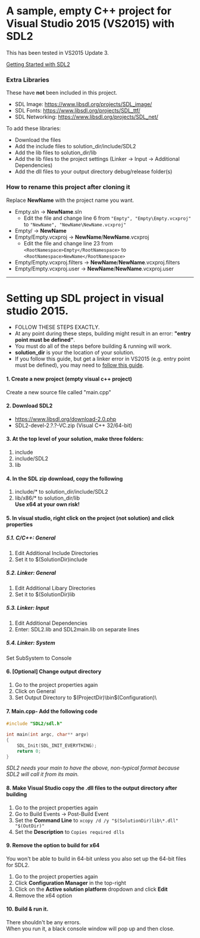 # A sample, empty C++ project for Visual Studio 2015 (VS2015) with SDL2 #
This has been tested in VS2015 Update 3.

[Getting Started with SDL2](http://headerphile.com/)

### Extra Libraries
These have **not** been included in this project.

* SDL Image: https://www.libsdl.org/projects/SDL_image/
* SDL Fonts: https://www.libsdl.org/projects/SDL_ttf/
* SDL Networking: https://www.libsdl.org/projects/SDL_net/

To add these libraries:
* Download the files
* Add the include files to solution_dir/include/SDL2
* Add the lib files to solution_dir/lib
* Add the lib files to the project settings (Linker -> Input -> Additional Dependencies)
* Add the dll files to your output directory debug/release folder(s)


### How to rename this project after cloning it
Replace **NewName** with the project name you want.

* Empty.sln -> **NewName**.sln
  * Edit the file and change line 6 from ```"Empty", "Empty\Empty.vcxproj"``` to ```"NewName", "NewName\NewName.vcxproj"```
* Empty/ -> **NewName**
* Empty/Empty.vcxproj -> **NewName**/**NewName**.vcxproj
  * Edit the file and change line 23 from ```<RootNamespace>Empty</RootNamespace>``` to ```<RootNamespace>NewName</RootNamespace>```
* Empty/Empty.vcxproj.filters -> **NewName**/**NewName**.vcxproj.filters
* Empty/Empty.vcxproj.user -> **NewName**/**NewName**.vcxproj.user

----

# Setting up SDL project in visual studio 2015. #

* FOLLOW THESE STEPS EXACTLY.<br>
* At any point during these steps, building might result in an error:	**"entry point must be defined"**.<br>
* You must do all of the steps before building &amp; running will work.<br>
* **solution_dir** is your the location of your solution.
* If you follow this guide, but get a linker error in VS2015 (e.g. entry point must be defined), you may need to [follow this guide](http://headerphile.com/sdl2/sdl2-part-0-setting-up-visual-studio-for-sdl2/).


#### 1. Create a new project (empty visual c++ project)
Create a new source file called "main.cpp"

#### 2. Download SDL2
* https://www.libsdl.org/download-2.0.php
* SDL2-devel-2.?.?-VC.zip (Visual C++ 32/64-bit)

#### 3. At the top level of your solution, make three folders:
1. include
2. include/SDL2
3. lib

#### 4. In the SDL zip download, copy the following
1.  include/* to solution_dir/include/SDL2
2.  lib/x86/* to solution_dir/lib<br>
**Use x64 at your own risk!**

#### 5. In visual studio, right click on the project (not solution) and click properties
##### 5.1. C/C++: General
1. Edit Additional Include Directories
2. Set it to $(SolutionDir)include

##### 5.2. Linker: General
1. Edit Additional Libary Directories
2. Set it to $(SolutionDir)lib

##### 5.3. Linker: Input
1. Edit Additional Dependencies
2. Enter: SDL2.lib and SDL2main.lib on separate lines

##### 5.4. Linker: System
Set SubSystem to Console

#### 6. [Optional] Change output directory
1. Go to the project properties again
2. Click on General
3. Set Output Directory to $(ProjectDir)\bin\$(Configuration)\

#### 7. Main.cpp- Add the following code
```c++
#include "SDL2/sdl.h"

int main(int argc, char** argv)
{
	SDL_Init(SDL_INIT_EVERYTHING);
	return 0;
}
```
_SDL2 needs your main to have the above, non-typical format because SDL2 will call it from its main._

#### 8. Make Visual Studio copy the .dll files to the output directory after building
1. Go to the project properties again
2. Go to Build Events -> Post-Build Event
3. Set the **Command Line** to ```xcopy /d /y "$(SolutionDir)lib\*.dll" "$(OutDir)"```
4. Set the **Description** to ```Copies required dlls```

#### 9. Remove the option to build for x64
You won't be able to build in 64-bit unless you also set up the 64-bit files for SDL2.

1. Go to the project properties again
2. Click **Configuration Manager** in the top-right
3. Click on the **Active solution platform** dropdown and click **Edit**
4. Remove the x64 option

#### 10. Build & run it. 
There shouldn't be any errors.<br>
When you run it, a black console window will pop up and then close.
